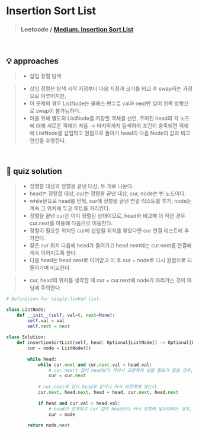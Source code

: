 # Insertion Sort List

> ### Leetcode / <a href = https://leetcode.com/explore/learn/card/sorting/694/comparison-based-sorts/4485/> Medium. Insertion Sort List </a>

<br>

## 💡 approaches
> - 삽입 정렬 탐색

> - 삽입 정렬은 탐색 시작 지점부터 다음 지점과 크기를 비교 후 swap하는 과정으로 이루어지만, 
> - 이 문제의 경우 ListNode는 클래스 변수로 val과 next만 있어 왼쪽 방향으로 swap이 불가능하다. 
> - 이를 위해 별도의 ListNode를 저장할 객체를 선언, 주어진 head의 각 노드에 대해 새로운 객체의 처음 -> 마지막까지 탐색하여 조건이 충족되면 객체에 ListNode를 삽입하고 원점으로 돌아가 head의 다음 Node의 값과 비교 연산을 수행한다. 

<br>

## 🔑 quiz solution

> - 정렬할 대상과 정렬을 끝낸 대상, 두 개로 나눈다. 
> - head는 정렬할 대상, cur는 정렬을 끝낸 대상, cur, node는 빈 노드이다. 
> - while문으로 head를 반복, cur에 정렬을 끝낸 연결 리스트를 추가, node는 계속 그 위치에 두고 루트를 가리킨다. 
> - 정렬을 끝낸 cur은 이미 정렬된 상태이므로, head와 비교해 더 작은 경우 cur.next를 이용해 다음으로 이동한다.
> - 정렬이 필요한 위치인 cur에 삽입될 위치를 찾았다면 cur 연결 리스트에 추가한다. 
> - 찾은 cur 위치 다음에 head가 들어가고 head.next에는 cur.next를 연결해 계속 이어지도록 한다.
> - 다음 head는 head.next로 이어받고 이 후 cur = node로 다시 원점으로 되돌아가며 비교한다.

> - cur, head의 위치를 생각할 때 cur = cur.next에 node가 따라가는 것이 아님에 주의한다. 

```py
# Definition for singly-linked list.

class ListNode:
    def __init__(self, val=0, next=None):
        self.val = val
        self.next = next
        
class Solution:
    def insertionSortList(self, head: Optional[ListNode]) -> Optional[ListNode]:
        cur = node = ListNode(0)
        
        while head:
            while cur.next and cur.next.val < head.val:
                # cur.nexrt 값이 head보다 작아서 오른쪽에 넣을 필요가 없을 경우, cur 전진
                cur = cur.next
            
            # cur.next의 값이 head와 같거나 커서 오른쪽에 넣는다.
            cur.next, head.next, head = head, cur.next, head.next
            
            if head and cur.val > head.val:
                # head가 존재하고 cur 값이 head보다 커서 왼쪽에 넣어야하는 경우, cur를 원점으로 돌아간다. 
                cur = node
                
        return node.next
```